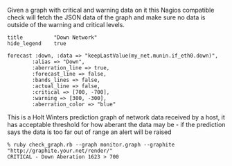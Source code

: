 Given a graph with critical and warning data on it
this Nagios compatible check will fetch the JSON data
of the graph and make sure no data is outside of the
warning and critical levels.

	title          "Down Network"
	hide_legend    true

	forecast :down, :data => "keepLastValue(my_net.munin.if_eth0.down)",
			:alias => "Down",
			:aberration_line => true,
			:forecast_line => false,
			:bands_lines => false,
			:actual_line => false,
			:critical => [700, -700],
			:warning => [300, -300],
			:aberration_color => "blue"

This is a Holt Winters prediction graph of network data received
by a host, it has acceptable threshold for how aberant the data
may be - if the prediction says the data is too far out of range
an alert will be raised

    % ruby check_graph.rb --graph monitor.graph --graphite "http://graphite.your.net/render/"
    CRITICAL - Down Aberation 1623 > 700
